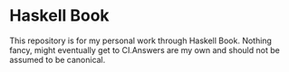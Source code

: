 # Haskell Book

This repository is for my personal work through Haskell Book. Nothing fancy, might eventually get to CI.Answers are my own and should not be assumed to be canonical.
